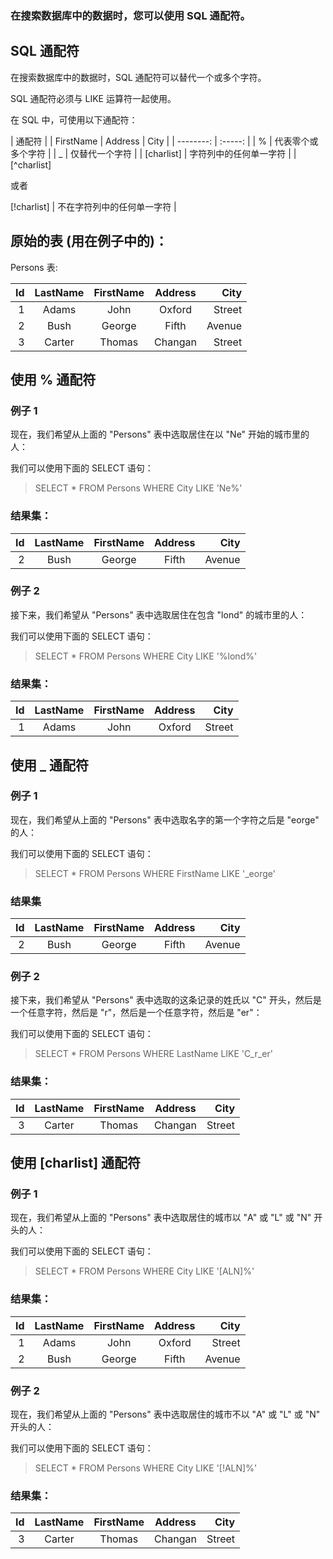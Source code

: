 ### 在搜索数据库中的数据时，您可以使用 SQL 通配符。
## SQL 通配符
在搜索数据库中的数据时，SQL 通配符可以替代一个或多个字符。

SQL 通配符必须与 LIKE 运算符一起使用。

在 SQL 中，可使用以下通配符：

| 通配符 | 	 |	FirstName |	Address |	City |
| --------:   | :-----:  |
| %	| 代表零个或多个字符 |
| _	| 仅替代一个字符 |
| [charlist]	| 字符列中的任何单一字符 |
| [^charlist]

或者

[!charlist]	| 不在字符列中的任何单一字符 |
## 原始的表 (用在例子中的)：
Persons 表:

| Id | 	LastName |	FirstName |	Address |	City |
| --------:   | :-----:  | :----:  |:----:  |----:  |
| 1	| Adams	| John	| Oxford | Street	| London |
| 2	| Bush	| George	| Fifth | Avenue	| New York |
| 3	| Carter |Thomas	| Changan | Street	| Beijing |

## 使用 % 通配符
### 例子 1
现在，我们希望从上面的 "Persons" 表中选取居住在以 "Ne" 开始的城市里的人：

我们可以使用下面的 SELECT 语句：
> SELECT * FROM Persons
> WHERE City LIKE 'Ne%'

### 结果集：

| Id | 	LastName |	FirstName |	Address |	City |
| --------:   | :-----:  | :----:  |:----:  |----:  |
| 2 |	Bush |	George |	Fifth | Avenue |	New | York |

### 例子 2
接下来，我们希望从 "Persons" 表中选取居住在包含 "lond" 的城市里的人：

我们可以使用下面的 SELECT 语句：

> SELECT * FROM Persons
> WHERE City LIKE '%lond%'

### 结果集：
| Id | 	LastName |	FirstName |	Address |	City |
| --------:   | :-----:  | :----:  |:----:  |----:  |
| 1 |	Adams	| John | Oxford | Street | London |

## 使用 _ 通配符
### 例子 1
现在，我们希望从上面的 "Persons" 表中选取名字的第一个字符之后是 "eorge" 的人：

我们可以使用下面的 SELECT 语句：
> SELECT * FROM Persons
> WHERE FirstName LIKE '_eorge'

### 结果集
| Id | 	LastName |	FirstName |	Address |	City |
| --------:   | :-----:  | :----:  |:----:  |----:  |
| 2 |	Bush |	George |	Fifth | Avenue |	New | York |
### 例子 2
接下来，我们希望从 "Persons" 表中选取的这条记录的姓氏以 "C" 开头，然后是一个任意字符，然后是 "r"，然后是一个任意字符，然后是 "er"：

我们可以使用下面的 SELECT 语句：
> SELECT * FROM Persons
> WHERE LastName LIKE 'C_r_er'
### 结果集：
| Id | 	LastName |	FirstName |	Address |	City |
| --------:   | :-----:  | :----:  |:----:  |----:  |
| 3	| Carter |Thomas	| Changan | Street	| Beijing |

## 使用 [charlist] 通配符
### 例子 1
现在，我们希望从上面的 "Persons" 表中选取居住的城市以 "A" 或 "L" 或 "N" 开头的人：

我们可以使用下面的 SELECT 语句：
> SELECT * FROM Persons
> WHERE City LIKE '[ALN]%'
### 结果集：
 | Id | 	LastName |	FirstName |	Address |	City |
| --------:   | :-----:  | :----:  |:----:  |----:  |
| 1	| Adams	| John	| Oxford | Street	| London |
| 2	| Bush	| George	| Fifth | Avenue	| New York |
### 例子 2
现在，我们希望从上面的 "Persons" 表中选取居住的城市不以 "A" 或 "L" 或 "N" 开头的人：

我们可以使用下面的 SELECT 语句：
> SELECT * FROM Persons
> WHERE City LIKE '[!ALN]%'

### 结果集：
| Id | 	LastName |	FirstName |	Address |	City |
| --------:   | :-----:  | :----:  |:----:  |----:  |
| 3	| Carter |Thomas	| Changan | Street	| Beijing |
